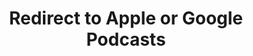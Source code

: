 ---
title: Redirect to Apple or Google Podcasts
redirect_from:
- /078r/
- /zadnja/
- /instagram/
redirect_to: https://pod.fo/e/28df36
---